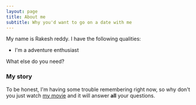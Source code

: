 ```yaml
---
layout: page
title: About me
subtitle: Why you'd want to go on a date with me
---
```


My name is Rakesh reddy. I have the following qualities:

- I'm a adventure enthusiast

What else do you need?

### My story

To be honest, I'm having some trouble remembering right now, so why don't you just watch [my movie](https://en.wikipedia.org/wiki/The_Princess_Bride_%28film%29) and it will answer **all** your questions.
